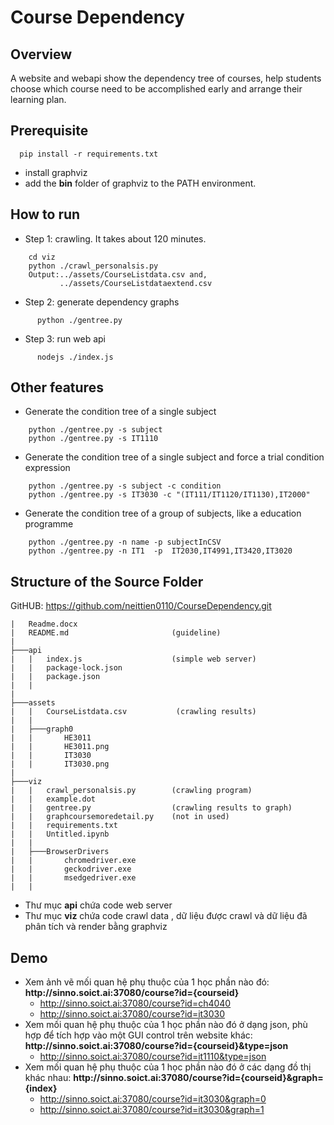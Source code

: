 # Course Dependency

## Overview

A website and webapi show the dependency tree of courses, help students choose which course need to be accomplished early and arrange their learning plan.

## Prerequisite

```dos
  pip install -r requirements.txt
```

- install graphviz
- add the **bin** folder of graphviz to the PATH environment.


## How to run

- Step 1: crawling. It takes about 120 minutes.

```dos
    cd viz
    python ./crawl_personalsis.py
    Output:../assets/CourseListdata.csv and,
           ../assets/CourseListdataextend.csv
```

- Step 2: generate dependency graphs

```dos
      python ./gentree.py
```

- Step 3: run web api

```dos
      nodejs ./index.js
```

## Other features

- Generate the condition tree of a single subject

```dos
    python ./gentree.py -s subject
    python ./gentree.py -s IT1110
```

- Generate the condition tree of a single subject and force a trial condition expression

```dos
    python ./gentree.py -s subject -c condition
    python ./gentree.py -s IT3030 -c "(IT111/IT1120/IT1130),IT2000"
```

- Generate the condition tree of a group of subjects, like a education programme

```dos
    python ./gentree.py -n name -p subjectInCSV
    python ./gentree.py -n IT1  -p  IT2030,IT4991,IT3420,IT3020
```

## Structure of the Source Folder

GitHUB: <https://github.com/neittien0110/CourseDependency.git>

```dos
|   Readme.docx
|   README.md                       (guideline)
|       
├───api
|   |   index.js                    (simple web server)
|   |   package-lock.json
|   |   package.json
|   |   
|               
├───assets
|   |   CourseListdata.csv           (crawling results)
|   |    
|   ├───graph0
|   |       HE3011
|   |       HE3011.png
|   |       IT3030
|   |       IT3030.png
|       
├───viz
|   |   crawl_personalsis.py        (crawling program)
|   |   example.dot
|   |   gentree.py                  (crawling results to graph) 
|   |   graphcoursemoredetail.py    (not in used)
|   |   requirements.txt
|   |   Untitled.ipynb
|   |   
|   ├───BrowserDrivers
|   |       chromedriver.exe
|   |       geckodriver.exe
|   |       msedgedriver.exe
|   |       
```

* Thư mục **api** chứa code web server 
* Thư mục **viz** chứa code crawl data , dữ liệu được crawl và dữ liệu đã phân tích và render bằng graphviz

## Demo

- Xem ảnh vẽ mối quan hệ phụ thuộc của 1 học phần nào đó: **<span>http</span>://sinno.soict.ai:37080/course?id={courseid}**
  - http://sinno.soict.ai:37080/course?id=ch4040 
  - http://sinno.soict.ai:37080/course?id=it3030 
- Xem mối quan hệ phụ thuộc của 1 học phần nào đó ở dạng json, phù hợp để tích hợp vào một GUI control trên website khác: **<span>http</span>://sinno.soict.ai:37080/course?id={courseid}&type=json**
  - http://sinno.soict.ai:37080/course?id=it1110&type=json
- Xem mối quan hệ phụ thuộc của 1 học phần nào đó ở các dạng đồ thị khác nhau: **<span>http</span>://sinno.soict.ai:37080/course?id={courseid}&graph={index}**
  - http://sinno.soict.ai:37080/course?id=it3030&graph=0 
  - http://sinno.soict.ai:37080/course?id=it3030&graph=1 